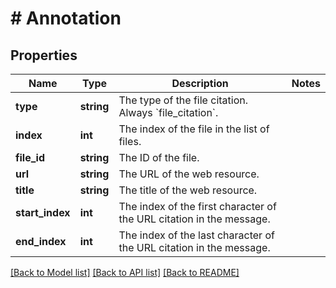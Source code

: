 # # Annotation

## Properties

Name | Type | Description | Notes
------------ | ------------- | ------------- | -------------
**type** | **string** | The type of the file citation. Always &#x60;file_citation&#x60;. |
**index** | **int** | The index of the file in the list of files. |
**file_id** | **string** | The ID of the file. |
**url** | **string** | The URL of the web resource. |
**title** | **string** | The title of the web resource. |
**start_index** | **int** | The index of the first character of the URL citation in the message. |
**end_index** | **int** | The index of the last character of the URL citation in the message. |

[[Back to Model list]](../../README.md#models) [[Back to API list]](../../README.md#endpoints) [[Back to README]](../../README.md)
